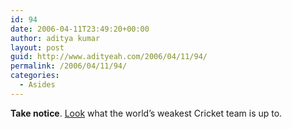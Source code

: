 ```yaml
---
id: 94
date: 2006-04-11T23:49:20+00:00
author: aditya kumar
layout: post
guid: http://www.adityeah.com/2006/04/11/94/
permalink: /2006/04/11/94/
categories:
  - Asides
---
```

**Take notice**. [Look](http://content-ind.cricinfo.com/bdeshvaus/content/current/story/243950.html) what the world&#8217;s weakest Cricket team is up to.